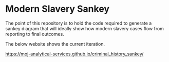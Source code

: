# Modern Slavery Sankey

The point  of this repository is to hold the code required to generate a sankey diagram that will ideally show how modern slavery cases flow from reporting to final outcomes.

The below website shows the current iteration.

https://moj-analytical-services.github.io/criminal_history_sankey/
